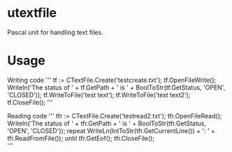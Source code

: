 # utextfile
Pascal unit for handling text files.

# Usage

Writing code
'''
tf := CTextFile.Create('testcreate.txt');
tf.OpenFileWrite();
Writeln('The status of ' + tf.GetPath + ' is ' + BoolToStr(tf.GetStatus, 'OPEN', 'CLOSED'));
tf.WriteToFile('test text');
tf.WriteToFile('test text2');
tf.CloseFile();
'''

Reading code
'''
tfr := CTextFile.Create('testread2.txt');
tfr.OpenFileRead();
Writeln('The status of ' + tfr.GetPath + ' is ' + BoolToStr(tfr.GetStatus, 'OPEN', 'CLOSED'));
repeat
   WriteLn(IntToStr(tfr.GetCurrentLine()) + ': ' + tfr.ReadFromFile());
until tfr.GetEof();
tfr.CloseFile();          
'''
